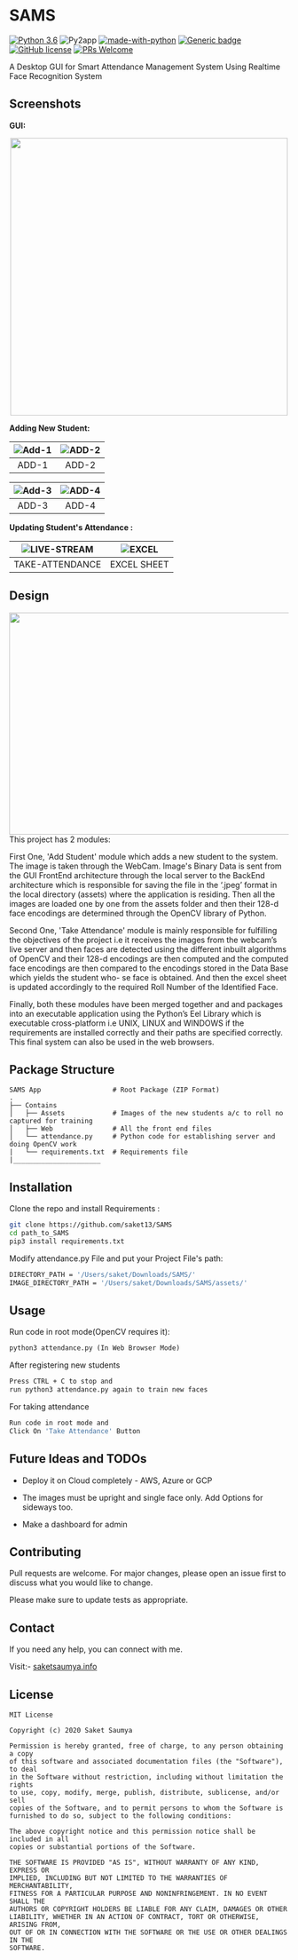 # SAMS

[![Python 3.6](https://img.shields.io/badge/python-3.6-blue.svg)](https://www.python.org/downloads/release/python-360/)
![Py2app](https://img.shields.io/pypi/pyversions/py2app)
[![made-with-python](https://img.shields.io/badge/Made%20with-Python-1f425f.svg)](https://www.python.org/)
[![Generic badge](https://img.shields.io/badge/<Uses>-<OpenCV>-<COLOR>.svg)](https://opencv.org)
[![GitHub license](https://img.shields.io/github/license/saket13/iBatteryStats)](https://github.com/saket13/SAMS/blob/master/LICENSE)
[![PRs Welcome](https://img.shields.io/badge/PRs-welcome-brightgreen.svg?style=flat-square)](http://makeapullrequest.com)

A Desktop GUI for Smart Attendance Management System Using Realtime Face Recognition System


## Screenshots

**GUI:**

<p align="center">
<img src="SAMS.png" align="centre" height="500" width="500" >
</p>

**Adding New Student:**

| ![Add-1](ADD-1.png)  |  ![ADD-2](ADD-2.png) |
|:---:|:---:|
| ADD-1 | ADD-2 |

| ![Add-3](ADD-3.png)  |  ![ADD-4](ADD-4.png) |
|:---:|:---:|
| ADD-3 | ADD-4 |

**Updating Student's Attendance :**

| ![LIVE-STREAM](LIVE-STREAM.png)  |  ![EXCEL](EXCEL.png) |
|:---:|:---:|
| TAKE-ATTENDANCE | EXCEL SHEET |


## Design

<img src="FLOW.png" align="right" height="400" width="600" >

This project has 2 modules:

First One, 'Add Student' module which adds a new student to the system. The image is taken through the WebCam. Image's Binary Data is sent from
             the GUI FrontEnd architecture through the local server
             to the BackEnd architecture which is responsible for saving the file in the ‘.jpeg’ format in the local directory (assets)
             where the application is residing. Then all the images are loaded one by one from the assets folder and then
             their 128-d face encodings are determined through the OpenCV library of Python.

Second One, 'Take Attendance' module is mainly responsible for fulfilling the objectives of the
            project i.e it receives the images from the webcam’s live server and then faces are detected using the
            different inbuilt algorithms of OpenCV and their 128-d encodings are then computed and the computed
            face encodings are then compared to the encodings stored in the Data Base which yields the student who-
            se face is obtained. And then the excel sheet is updated accordingly to the required Roll Number of the
            Identified Face.
            
Finally, both these modules have been merged together and and packages into an executable
            application using the Python’s Eel Library which is executable cross-platform i.e UNIX, LINUX and
            WINDOWS if the requirements are installed correctly and their paths are specified correctly. This final
            system can also be used in the web browsers.

## Package Structure
    
    SAMS App                  # Root Package (ZIP Format)
    .
    ├── Contains              
    │   ├── Assets            # Images of the new students a/c to roll no captured for training
    │   ├── Web               # All the front end files
    │   └── attendance.py     # Python code for establishing server and doing OpenCV work
    |   └── requirements.txt  # Requirements file
    |______________________   

## Installation

Clone the repo and install Requirements :

```bash
git clone https://github.com/saket13/SAMS
cd path_to_SAMS
pip3 install requirements.txt
```

Modify attendance.py File and put your Project File's path:

```bash
DIRECTORY_PATH = '/Users/saket/Downloads/SAMS/'                             # Put here the PROJECT DIRECTORY PATH
IMAGE_DIRECTORY_PATH = '/Users/saket/Downloads/SAMS/assets/'                # Put here the ASSESTS FOLDER PATH
```

## Usage

Run code in root mode(OpenCV requires it):

```python
python3 attendance.py (In Web Browser Mode)
```

After registering new students

```bash
Press CTRL + C to stop and 
run python3 attendance.py again to train new faces
```

For taking attendance 

```bash
Run code in root mode and
Click On 'Take Attendance' Button 
```

## Future Ideas and TODOs

* Deploy it on Cloud completely - AWS, Azure or GCP

* The images must be upright and single face only. Add Options for sideways too.

* Make a dashboard for admin

## Contributing
Pull requests are welcome. For major changes, please open an issue first to discuss what you would like to change.

Please make sure to update tests as appropriate.

## Contact
If you need any help, you can connect with me.

Visit:- [saketsaumya.info](https://saketsaumya.info)

## License

```
MIT License

Copyright (c) 2020 Saket Saumya

Permission is hereby granted, free of charge, to any person obtaining a copy
of this software and associated documentation files (the "Software"), to deal
in the Software without restriction, including without limitation the rights
to use, copy, modify, merge, publish, distribute, sublicense, and/or sell
copies of the Software, and to permit persons to whom the Software is
furnished to do so, subject to the following conditions:

The above copyright notice and this permission notice shall be included in all
copies or substantial portions of the Software.

THE SOFTWARE IS PROVIDED "AS IS", WITHOUT WARRANTY OF ANY KIND, EXPRESS OR
IMPLIED, INCLUDING BUT NOT LIMITED TO THE WARRANTIES OF MERCHANTABILITY,
FITNESS FOR A PARTICULAR PURPOSE AND NONINFRINGEMENT. IN NO EVENT SHALL THE
AUTHORS OR COPYRIGHT HOLDERS BE LIABLE FOR ANY CLAIM, DAMAGES OR OTHER
LIABILITY, WHETHER IN AN ACTION OF CONTRACT, TORT OR OTHERWISE, ARISING FROM,
OUT OF OR IN CONNECTION WITH THE SOFTWARE OR THE USE OR OTHER DEALINGS IN THE
SOFTWARE.
```
